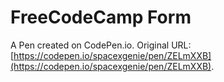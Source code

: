 # FreeCodeCamp Form

A Pen created on CodePen.io. Original URL: [https://codepen.io/spacexgenie/pen/ZELmXXB](https://codepen.io/spacexgenie/pen/ZELmXXB).


